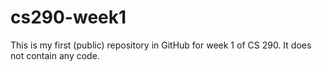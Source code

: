 # cs290-week1
This is my first (public) repository in GitHub for week 1 of CS 290.  It does not contain any code. 
